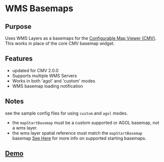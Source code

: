 # WMS Basemaps


## Purpose
Uses WMS Layers as a basemaps for the [Configurable Map Viewer (CMV)](http://cmv.io/). This works in place of the core CMV basemap widget.

## Features
- updated for CMV 2.0.0
- Supports multiple WMS Servers
- Works in both 'agol' and 'custom' modes
- WMS basemap loading notification

## Notes
see the sample config files for using `custom` and `agol` modes.
- the `mapStartBasemap` must be a custom supported or AGOL basemap, not a wms layer.
- the wms layer spatial reference must match the `mapStartBasemap` basemap
[See Here](https://docs.cmv.io/en/latest/widgets/Basemaps/) for more info on supported starting basemaps.

## [Demo](http://ishiland.github.io/cmv-wms-basemaps)
